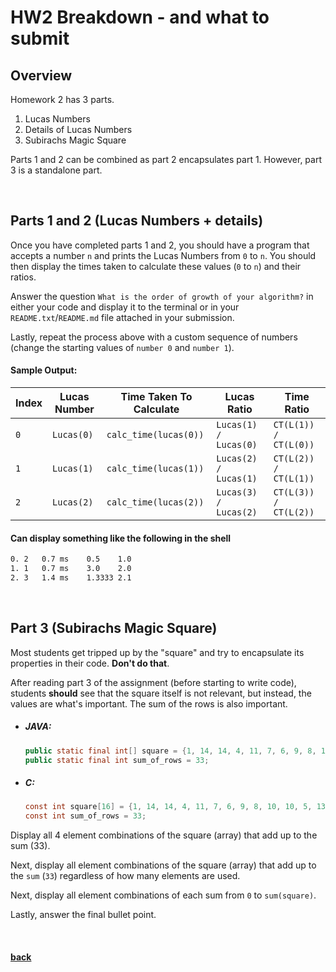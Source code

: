 # HW2 Breakdown - and what to submit

## Overview
Homework 2 has 3 parts. 
1. Lucas Numbers
2. Details of Lucas Numbers
3. Subirachs Magic Square

Parts 1 and 2 can be combined as part 2 encapsulates part 1. However, part 3 is a standalone part.

<br>

## Parts 1 and 2 (Lucas Numbers + details)

Once you have completed parts 1 and 2, you should have a program that accepts a number `n` and prints the Lucas Numbers from `0` to `n`. You should then display the 
times taken to calculate these values (`0` to `n`) and their ratios.

Answer the question `What is the order of growth of your algorithm?` in either your code and display it to the terminal or in your `README.txt`/`README.md` file attached in 
your submission.

Lastly, repeat the process above with a custom sequence of numbers (change the starting values of `number 0` and `number 1`).

#### Sample Output:
|Index|Lucas Number|Time Taken To Calculate|Lucas Ratio          |Time Ratio|
|-----|------------|-----------------------|---------------------|----------|
|`0`  |`Lucas(0)`  |`calc_time(lucas(0))`  |`Lucas(1) / Lucas(0)`|`CT(L(1)) / CT(L(0))`|
|`1`  |`Lucas(1)`  |`calc_time(lucas(1))`  |`Lucas(2) / Lucas(1)`|`CT(L(2)) / CT(L(1))`|
|`2`  |`Lucas(2)`  |`calc_time(lucas(2))`  |`Lucas(3) / Lucas(2)`|`CT(L(3)) / CT(L(2))`|

#### Can display something like the following in the shell
```bash
0. 2   0.7 ms    0.5    1.0
1. 1   0.7 ms    3.0    2.0
2. 3   1.4 ms    1.3333 2.1
```


<br>

## Part 3 (Subirachs Magic Square)

Most students get tripped up by the "square" and try to encapsulate its properties in their code. **Don't do that**.

After reading part 3 of the assignment (before starting to write code), students **should** see that the square itself is not relevant, but instead, the values are 
what's important. The sum of the rows is also important.

* ##### JAVA:
    ```java
    public static final int[] square = {1, 14, 14, 4, 11, 7, 6, 9, 8, 10, 10, 5, 13, 2, 3, 15};
    public static final int sum_of_rows = 33;
    ```
* ##### C:
    ```c
    const int square[16] = {1, 14, 14, 4, 11, 7, 6, 9, 8, 10, 10, 5, 13, 2, 3, 15};
    const int sum_of_rows = 33;
    ```

Display all 4 element combinations of the square (array) that add up to the sum (33).

Next, display all element combinations of the square (array) that add up to the `sum` (`33`) regardless of how many elements are used.

Next, display all element combinations of each sum from `0` to `sum(square)`.

Lastly, answer the final bullet point.

<br>

#### [back](./)
